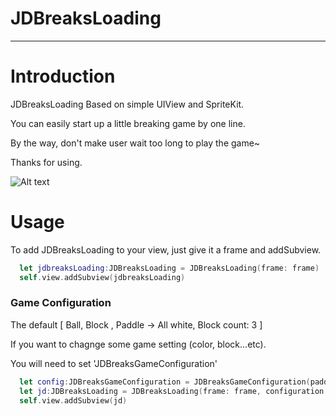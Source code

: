 # JDBreaksLoading

***
# Introduction
JDBreaksLoading Based on simple UIView and SpriteKit.

You can easily start up a little breaking game by one line.

By the way, don't make user wait too long to play the game~

Thanks for using.

![Alt text](https://img.shields.io/badge/SwiftVersion-3.1-<COLOR>.svg)

# Usage

To add JDBreaksLoading to your view, just give it a frame and addSubview.

```Swift
  let jdbreaksLoading:JDBreaksLoading = JDBreaksLoading(frame: frame)
  self.view.addSubview(jdbreaksLoading)
```

### Game Configuration 
The default [ Ball, Block , Paddle -> All white, Block count: 3 ]

If you want to chagnge some game setting (color, block...etc).

You will need to set 'JDBreaksGameConfiguration'

```Swift
  let config:JDBreaksGameConfiguration = JDBreaksGameConfiguration(paddle_color: UIColor.white, ball_color:  UIColor.white, block_color:  UIColor.white, blocks_count: 3)
  let jd:JDBreaksLoading = JDBreaksLoading(frame: frame, configuration: config)
  self.view.addSubview(jd)
```
